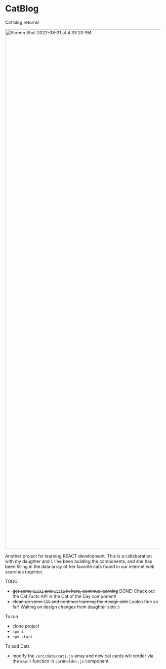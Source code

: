 # CatBlog

Cat blog returns!

<img width="1678" alt="Screen Shot 2022-08-21 at 4 33 20 PM" src="https://user-images.githubusercontent.com/23610226/185813598-c0b2c2c0-43dd-4ffd-a807-d535ddfe9b0b.png">



Another project for learning REACT development.  This is a collaboration with my daughter and I.  I've been building the components, and she has been filling in the data array of her favorite cats found in our internet web searches togehter. 

TODO
- ~~get some `hooks` and `state` in here, continue learning~~ DONE! Check out the Cat Facts API in the Cat of the Day component!
- ~~clean up some `CSS` and continue learning the design side~~ Lookin fine so far! Waiting on design changes from daughter side :)

To run
- clone project
- `npm i`
- `npm start`

To add Cats
- modify the `/src/data/cats.js` array and new cat cards will render via the `map()` function in `cardHolder.js` component

